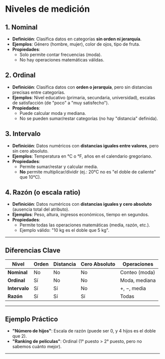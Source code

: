 # Niveles de medición

## **1. Nominal**  
- **Definición**: Clasifica datos en categorías **sin orden ni jerarquía**.  
- **Ejemplos**: Género (hombre, mujer), color de ojos, tipo de fruta.  
- **Propiedades**:  
  - Solo permite contar frecuencias (moda).  
  - No hay operaciones matemáticas válidas.  

## **2. Ordinal**  
- **Definición**: Clasifica datos con **orden o jerarquía**, pero sin distancias precisas entre categorías.  
- **Ejemplos**: Nivel educativo (primaria, secundaria, universidad), escalas de satisfacción (de "poco" a "muy satisfecho").  
- **Propiedades**:  
  - Puede calcular moda y mediana.  
  - No se pueden sumar/restar categorías (no hay "distancia" definida).  

## **3. Intervalo**  
- **Definición**: Datos numéricos con **distancias iguales entre valores**, pero sin cero absoluto.  
- **Ejemplos**: Temperatura en °C o °F, años en el calendario gregoriano.  
- **Propiedades**:  
  - Permite sumar/restar y calcular media.  
  - **No** permite multiplicar/dividir (ej.: 20°C no es "el doble de caliente" que 10°C).  

## **4. Razón (o escala ratio)**  
- **Definición**: Datos numéricos con **distancias iguales y cero absoluto** (ausencia total del atributo).  
- **Ejemplos**: Peso, altura, ingresos económicos, tiempo en segundos.  
- **Propiedades**:  
  - Permite todas las operaciones matemáticas (media, razón, etc.).  
  - Ejemplo válido: "10 kg es el doble que 5 kg".  

---

## **Diferencias Clave**  
| **Nivel**       | **Orden** | **Distancia** | **Cero Absoluto** | **Operaciones** |  
|-----------------|----------|---------------|-------------------|------------------|  
| **Nominal**     | No       | No            | No                | Conteo (moda)    |  
| **Ordinal**     | Sí       | No            | No                | Moda, mediana    |  
| **Intervalo**   | Sí       | Sí            | No                | +, −, media      |  
| **Razón**       | Sí       | Sí            | Sí                | Todas            |  

---

## **Ejemplo Práctico**  
- **"Número de hijos"**: Escala de razón (puede ser 0, y 4 hijos es el doble que 2).  
- **"Ranking de películas"**: Ordinal (1° puesto > 2° puesto, pero no sabemos cuánto mejor).  

---
